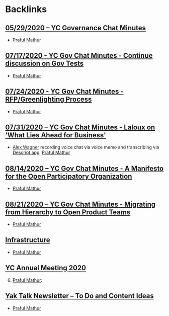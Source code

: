 
# Backlinks
## [05/29/2020 – YC Governance Chat Minutes](<05/29/2020 – YC Governance Chat Minutes.md>)
- [Praful Mathur](<Praful Mathur.md>)

## [07/17/2020 - YC Gov Chat Minutes - Continue discussion on Gov Tests ](<07/17/2020 - YC Gov Chat Minutes - Continue discussion on Gov Tests .md>)
- [Praful Mathur](<Praful Mathur.md>)

## [07/24/2020 - YC Gov Chat Minutes - RFP/Greenlighting Process](<07/24/2020 - YC Gov Chat Minutes - RFP/Greenlighting Process.md>)
- [Praful Mathur](<Praful Mathur.md>)

## [07/31/2020 – YC Gov Chat Minutes - Laloux on 'What Lies Ahead for Business'](<07/31/2020 – YC Gov Chat Minutes - Laloux on 'What Lies Ahead for Business'.md>)
- [Alex Wagner](<Alex Wagner.md>) recording voice chat via voice memo and transcribing via [Descript app](https://www.descript.com). [Praful Mathur](<Praful Mathur.md>)

## [08/14/2020 – YC Gov Chat Minutes - A Manifesto for the Open Participatory Organization](<08/14/2020 – YC Gov Chat Minutes - A Manifesto for the Open Participatory Organization.md>)
- [Praful Mathur](<Praful Mathur.md>)

## [08/21/2020 – YC Gov Chat Minutes - Migrating from Hierarchy to Open Product Teams](<08/21/2020 – YC Gov Chat Minutes - Migrating from Hierarchy to Open Product Teams.md>)
- [Praful Mathur](<Praful Mathur.md>)

## [Infrastructure](<Infrastructure.md>)
- [Praful Mathur](<Praful Mathur.md>)

## [YC Annual Meeting 2020](<YC Annual Meeting 2020.md>)
6. [Praful Mathur](<Praful Mathur.md>):

## [Yak Talk Newsletter – To Do and Content Ideas](<Yak Talk Newsletter – To Do and Content Ideas.md>)
- [Praful Mathur](<Praful Mathur.md>)

